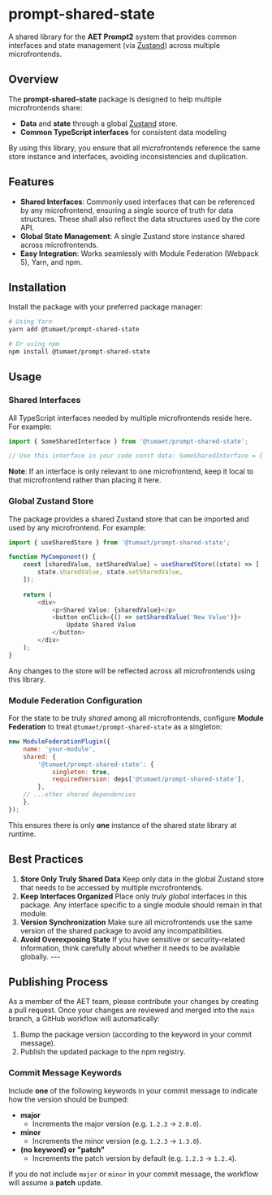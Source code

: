 # prompt-shared-state 
A shared library for the **AET Prompt2** system that provides common interfaces and state management (via [Zustand](https://github.com/pmndrs/zustand)) across multiple microfrontends. 

## Overview 
The **prompt-shared-state** package is designed to help multiple microfrontends share:
- **Data** and **state** through a global [Zustand](https://github.com/pmndrs/zustand) store. 
- **Common TypeScript interfaces** for consistent data modeling 

By using this library, you ensure that all microfrontends reference the same store instance and interfaces, avoiding inconsistencies and duplication. 

## Features 
- **Shared Interfaces**: Commonly used interfaces that can be referenced by any microfrontend, ensuring a single source of truth for data structures. These shall also reflect the data structures used by the core API.
- **Global State Management**: A single Zustand store instance shared across microfrontends. 
- **Easy Integration**: Works seamlessly with Module Federation (Webpack 5), Yarn, and npm. 

## Installation 
Install the package with your preferred package manager: 

```bash 
# Using Yarn 
yarn add @tumaet/prompt-shared-state 

# Or using npm 
npm install @tumaet/prompt-shared-state 
```

## Usage 
### Shared Interfaces 
All TypeScript interfaces needed by multiple microfrontends reside here. For example: 

```ts 
import { SomeSharedInterface } from '@tumaet/prompt-shared-state'; 

// Use this interface in your code const data: SomeSharedInterface = { // ... }; 
``` 
**Note**: If an interface is only relevant to one microfrontend, keep it local to that microfrontend rather than placing it here. 

### Global Zustand Store 
The package provides a shared Zustand store that can be imported and used by any microfrontend. For example: 

```ts 
import { useSharedStore } from '@tumaet/prompt-shared-state'; 

function MyComponent() { 
    const [sharedValue, setSharedValue] = useSharedStore((state) => [ 
        state.sharedValue, state.setSharedValue, 
    ]); 
    
    return ( 
        <div> 
            <p>Shared Value: {sharedValue}</p> 
            <button onClick={() => setSharedValue('New Value')}> 
                Update Shared Value 
            </button> 
        </div> 
    ); 
} 
``` 

Any changes to the store will be reflected across all microfrontends using this library. 

### Module Federation Configuration 
For the state to be truly _shared_ among all microfrontends, configure **Module Federation** to treat `@tumaet/prompt-shared-state` as a singleton: 

```js 
new ModuleFederationPlugin({ 
    name: 'your-module', 
    shared: { 
        '@tumaet/prompt-shared-state': { 
            singleton: true, 
            requiredVersion: deps['@tumaet/prompt-shared-state'], 
        }, 
    // ...other shared dependencies 
    }, 
}); 
``` 
This ensures there is only **one** instance of the shared state library at runtime.

## Best Practices 
1. **Store Only Truly Shared Data** Keep only data in the global Zustand store that needs to be accessed by multiple microfrontends. 
2. **Keep Interfaces Organized** Place only _truly global_ interfaces in this package. Any interface specific to a single module should remain in that module. 
3. **Version Synchronization** Make sure all microfrontends use the same version of the shared package to avoid any incompatibilities.
4. **Avoid Overexposing State** If you have sensitive or security-related information, think carefully about whether it needs to be available globally. --- 

## Publishing Process

As a member of the AET team, please contribute your changes by creating a pull request.
Once your changes are reviewed and merged into the `main` branch, a GitHub workflow will automatically:

1. Bump the package version (according to the keyword in your commit message).
2. Publish the updated package to the npm registry.

### Commit Message Keywords

Include **one** of the following keywords in your commit message to indicate how the version should be bumped:

- **major**  
  - Increments the major version (e.g. `1.2.3` → `2.0.0`).
- **minor**  
  - Increments the minor version (e.g. `1.2.3` → `1.3.0`).
- **(no keyword) or "patch"**  
  - Increments the patch version by default (e.g. `1.2.3` → `1.2.4`).

If you do not include `major` or `minor` in your commit message, the workflow will assume a **patch** update.
